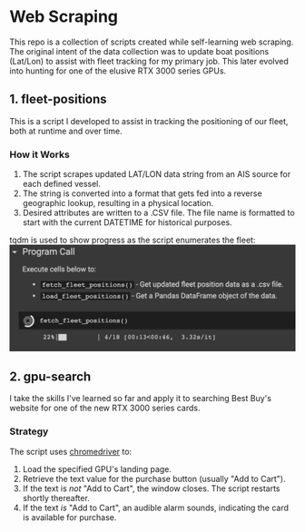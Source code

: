 # Web Scraping
This repo is a collection of scripts created while self-learning web scraping. The original intent of the data collection was to update boat positions (Lat/Lon) to assist with fleet tracking for my primary job. This later evolved into hunting for one of the elusive RTX 3000 series GPUs.

## 1. fleet-positions
This is a script I developed to assist in tracking the positioning of our fleet, both at runtime and over time.

### How it Works
1. The script scrapes updated LAT/LON data string from an AIS source for each defined vessel.
2. The string is converted into a format that gets fed into a reverse geographic lookup, resulting in a physical location.
3. Desired attributes are written to a .CSV file. The file name is formatted to start with the current DATETIME for historical purposes.

tqdm is used to show progress as the script enumerates the fleet:
![Boat Scraper Progress](/web-scraper-progress.png)

## 2. gpu-search
I take the skills I've learned so far and apply it to searching Best Buy's website for one of the new RTX 3000 series cards.

### Strategy
The script uses <a href="https://chromedriver.chromium.org/downloads">chromedriver</a> to:
1. Load the specified GPU's landing page.
2. Retrieve the text value for the purchase button (usually "Add to Cart").
3. If the text is <i>not</i> "Add to Cart", the window closes. The script restarts shortly thereafter. 
4. If the text <i>is</i> "Add to Cart", an audible alarm sounds, indicating the card is available for purchase.
